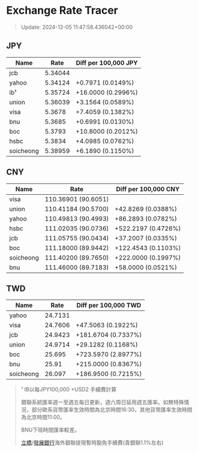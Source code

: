 # Exchange Rate Tracer

> Update: 2024-12-05 11:47:58.436042+00:00

## JPY

| Name      |    Rate | Diff per 100,000 JPY   |
|-----------|---------|------------------------|
| jcb       | 5.34044 |                        |
| yahoo     | 5.34124 | +0.7971 (0.0149%)      |
| ib¹       | 5.35724 | +16.0000 (0.2996%)     |
| union     | 5.36039 | +3.1564 (0.0589%)      |
| visa      | 5.3678  | +7.4059 (0.1382%)      |
| bnu       | 5.3685  | +0.6991 (0.0130%)      |
| boc       | 5.3793  | +10.8000 (0.2012%)     |
| hsbc      | 5.3834  | +4.0985 (0.0762%)      |
| soicheong | 5.38959 | +6.1890 (0.1150%)      |

## CNY

| Name      | Rate                | Diff per 100,000 CNY   |
|-----------|---------------------|------------------------|
| visa      | 110.36901	(90.6051) |                        |
| union     | 110.41184	(90.5700) | +42.8269 (0.0388%)     |
| yahoo     | 110.49813	(90.4993) | +86.2893 (0.0782%)     |
| hsbc      | 111.02035	(90.0736) | +522.2197 (0.4726%)    |
| jcb       | 111.05755	(90.0434) | +37.2007 (0.0335%)     |
| boc       | 111.18000	(89.9442) | +122.4543 (0.1103%)    |
| soicheong | 111.40200	(89.7650) | +222.0000 (0.1997%)    |
| bnu       | 111.46000	(89.7183) | +58.0000 (0.0521%)     |

## TWD

| Name      |    Rate | Diff per 100,000 TWD   |
|-----------|---------|------------------------|
| yahoo     | 24.7131 |                        |
| visa      | 24.7606 | +47.5063 (0.1922%)     |
| jcb       | 24.9423 | +181.6704 (0.7337%)    |
| union     | 24.9714 | +29.1282 (0.1168%)     |
| boc       | 25.695  | +723.5970 (2.8977%)    |
| bnu       | 25.91   | +215.0000 (0.8367%)    |
| soicheong | 26.097  | +186.9500 (0.7215%)    |


> ¹ IB以每JPY100,000 +USD2 手續費計算
>
> 銀聯系統匯率週一至週五每日更新，週六周日延用週五匯率。如無特殊情況，部分歐系貨幣匯率生效時間為北京時間16:30，其他貨幣匯率生效時間為北京時間11:00。
>
> BNU下班時間匯率較差。
>
> [立橋](https://www.wlbank.com.mo/uploads/ueditor/file/20181211/1544536513900230.pdf)/[發展銀行](https://www.mdb.com.mo/Service_Charges_20230728.pdf)海外銀聯提現暫時豁免手續費(貴銀聯1.1%左右)

